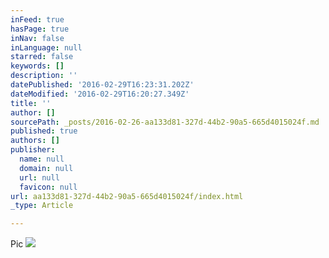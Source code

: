 ```yaml
---
inFeed: true
hasPage: true
inNav: false
inLanguage: null
starred: false
keywords: []
description: ''
datePublished: '2016-02-29T16:23:31.202Z'
dateModified: '2016-02-29T16:20:27.349Z'
title: ''
author: []
sourcePath: _posts/2016-02-26-aa133d81-327d-44b2-90a5-665d4015024f.md
published: true
authors: []
publisher:
  name: null
  domain: null
  url: null
  favicon: null
url: aa133d81-327d-44b2-90a5-665d4015024f/index.html
_type: Article

---
```

Pic
![](https://the-grid-user-content.s3-us-west-2.amazonaws.com/d22206a1-c316-417f-be1e-95451c1f878d.jpg)